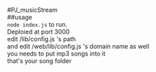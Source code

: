 #PJ\_musicStream  
##usage  
```node index.js``` to run.  
Deploied at port 3000  
edit /lib/config.js 's path  
and edit /web/lib/config.js 's domain name as well  
you needs to put mp3 songs into it  
that's your song folder
